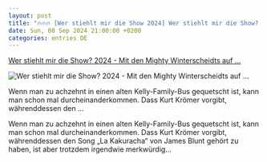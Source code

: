 ```yaml
---
layout: post
title: "🔥🔥🔥 [Wer stiehlt mir die Show 2024] Wer stiehlt mir die Show? 2024 - Mit den Mighty Winterscheidts auf ..."
date: Sun, 08 Sep 2024 21:00:00 +0200
categories: entries DE
---
```

[Wer stiehlt mir die Show? 2024 - Mit den Mighty Winterscheidts auf ...](https://www.prosieben.de/serien/wer-stiehlt-mir-die-show/videos/wer-stiehlt-mir-die-show-2024-mit-den-mighty-winterscheidts-auf-tour-v_0gbusv63kwod)

![Wer stiehlt mir die Show? 2024 - Mit den Mighty Winterscheidts auf ...](https://mim.p7s1.io/pis/mw/9986jq5FgV8h73OMk30hSmQ3ksnTujGLThfZrJTemL4yREOdH4xmFJ81OVw0FYkZZhyCu2tBjYK2XKoNpeSCR-LfWuTbizXxVcCQTpsFTW0TIw/profile:ezone-teaser940x528)

Wenn man zu achzehnt in einen alten Kelly-Family-Bus gequetscht ist, kann man schon mal durcheinanderkommen. Dass Kurt Krömer vorgibt, währenddessen den ...

Wenn man zu achzehnt in einen alten Kelly-Family-Bus gequetscht ist, kann man schon mal durcheinanderkommen. Dass Kurt Krömer vorgibt, währenddessen den Song „La Kakuracha“ von James Blunt gehört zu haben, ist aber trotzdem irgendwie merkwürdig...

